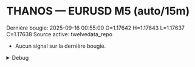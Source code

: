 # THANOS — EURUSD M5 (auto/15m)
Dernière bougie: 2025-09-16 00:55:00  O=1.17642  H=1.17643  L=1.17637  C=1.17638
Source active: twelvedata_repo

- Aucun signal sur la dernière bougie.

<details><summary>Debug</summary>

- TD_API_KEY manquant.

</details>